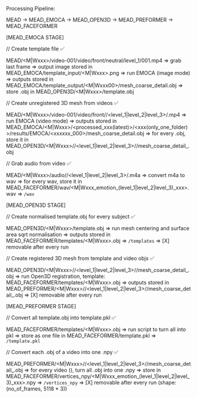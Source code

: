 Processing Pipeline:

MEAD -> MEAD_EMOCA -> MEAD_OPEN3D -> MEAD_PREFORMER -> MEAD_FACEFORMER

[MEAD_EMOCA STAGE]

// Create template file ✅

MEAD/<M|Wxxx>/video-001/video/front/neutral/level_1/001.mp4
=> grab last frame
=> output image stored in MEAD_EMOCA/template_input/<M|Wxxx>.png
=> run EMOCA (image mode)
=> outputs stored in MEAD_EMOCA/template_output/<M|Wxxx00>/mesh_coarse_detail.obj
=> store .obj in MEAD_OPEN3D/<M|Wxxx>/template.obj

// Create unregistered 3D mesh from videos ✅

MEAD/<M|Wxxx>/video-001/video/front/<emotion>/<level_1|level_2|level_3>/<xxx>.mp4
=> run EMOCA (video mode)
=> outputs stored in MEAD_EMOCA/<M|Wxxx>/<processed_xxx(latest)>/<xxx(only_one_folder)>/results/EMOCA/<xxxxxx_000>/mesh_coarse_detail.obj
=> for every .obj, store it in MEAD_OPEN3D/<M|Wxxx>/<emotion>/<level_1|level_2|level_3>/<xxx>/mesh_coarse_detail_<xxxxxx>.obj

// Grab audio from video ✅

MEAD/<M|Wxxx>/audio/<emotion>/<level_1|level_2|level_3>/<xxx>.m4a
=> convert m4a to wav
=> for every wav, store it in MEAD_FACEFORMER/wav/<M|Wxxx_emotion_(level_1|level_2|level_3)_xxx>.wav
=> `/wav`

[MEAD_OPEN3D STAGE]

// Create normalised template.obj for every subject ✅

MEAD_OPEN3D/<M|Wxxx>/template.obj
=> run mesh centering and surface area sqrt normalisation
=> outputs stored in MEAD_FACEFORMER/templates/<M|Wxxx>.obj
=> `/templates`
=> [X] removable after every run

// Create registered 3D mesh from template and video objs ✅

MEAD_OPEN3D/<M|Wxxx>/<emotion>/<level_1|level_2|level_3>/<xxx>/mesh_coarse_detail_<xxxxxx>.obj
=> run Open3D registration, template: MEAD_FACEFORMER/templates/<M|Wxxx>.obj
=> outputs stored in MEAD_PREFORMER/<M|Wxxx>/<emotion>/<level_1|level_2|level_3>/<xxx>/mesh_coarse_detail_<xxxxxx>.obj
=> [X] removable after every run

[MEAD_PREFORMER STAGE]

// Convert all template.obj into template.pkl ✅

MEAD_FACEFORMER/templates/<M|Wxxx>.obj
=> run script to turn all into pkl
=> store as one file in MEAD_FACEFORMER/template.pkl
=> `/template.pkl`

// Convert each .obj of a video into one .npy ✅

MEAD_PREFORMER/<M|Wxxx>/<emotion>/<level_1|level_2|level_3>/<xxx>/mesh_coarse_detail_<xxxxxx>.obj
=> for every video (<xxx>), turn all .obj into one .npy
=> store in MEAD_FACEFORMER/vertices_npy/<M|Wxxx_emotion_(level_1|level_2|level_3)_xxx>.npy
=> `/vertices_npy`
=> [X] removable after every run
(shape: (no_of_frames, 5118 * 3))
